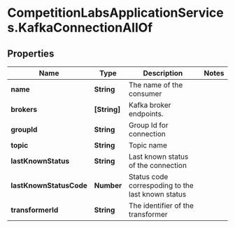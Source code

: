 # CompetitionLabsApplicationServices.KafkaConnectionAllOf

## Properties

Name | Type | Description | Notes
------------ | ------------- | ------------- | -------------
**name** | **String** | The name of the consumer | 
**brokers** | **[String]** | Kafka broker endpoints. | 
**groupId** | **String** | Group Id for connection | 
**topic** | **String** | Topic name | 
**lastKnownStatus** | **String** | Last known status of the connection | 
**lastKnownStatusCode** | **Number** | Status code correspoding to the last known status | 
**transformerId** | **String** | The identifier of the transformer | 


